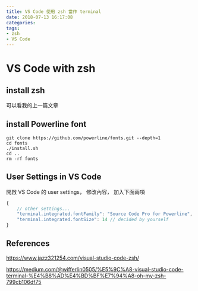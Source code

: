 ```yaml
---
title: VS Code 使用 zsh 當作 terminal
date: 2018-07-13 16:17:08
categories:
tags:
- zsh
- VS Code
---
```


# VS Code with zsh

## install zsh

可以看我的上一篇文章

## install Powerline font

```shell
git clone https://github.com/powerline/fonts.git --depth=1
cd fonts
./install.sh
cd ..
rm -rf fonts
```

## User Settings in VS Code

開啟 VS Code 的 user settings，
修改內容，
加入下面兩項

```javascript
{
    // other settings...
    "terminal.integrated.fontFamily": "Source Code Pro for Powerline",
    "terminal.integrated.fontSize": 14 // decided by yourself
}
```

## References

https://www.jazz321254.com/visual-studio-code-zsh/

https://medium.com/@wifferlin0505/%E5%9C%A8-visual-studio-code-terminal-%E4%B8%AD%E4%BD%BF%E7%94%A8-oh-my-zsh-799cb106df75
